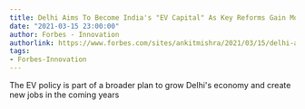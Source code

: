 ```yaml
---
title: Delhi Aims To Become India's "EV Capital" As Key Reforms Gain Momentum
date: "2021-03-15 23:00:00"
author: Forbes - Innovation
authorlink: https://www.forbes.com/sites/ankitmishra/2021/03/15/delhi-aims-to-become-indias-ev-capital-as-key-reforms-gain-momentum/
tags:
- Forbes-Innovation
---
```

The EV policy is part of a broader plan to grow Delhi's economy and create new jobs in the coming years
